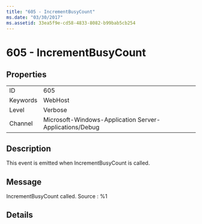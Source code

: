 ```yaml
---
title: "605 - IncrementBusyCount"
ms.date: "03/30/2017"
ms.assetid: 33ea5f9e-cd58-4833-8082-b99bab5cb254
---
```

# 605 - IncrementBusyCount
## Properties  
  
|||  
|-|-|  
|ID|605|  
|Keywords|WebHost|  
|Level|Verbose|  
|Channel|Microsoft-Windows-Application Server-Applications/Debug|  
  
## Description  
 This event is emitted when IncrementBusyCount is called.  
  
## Message  
 IncrementBusyCount called. Source : %1  
  
## Details
